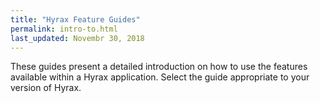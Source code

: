 ```yaml
---
title: "Hyrax Feature Guides"
permalink: intro-to.html
last_updated: Novembr 30, 2018
---
```


These guides present a detailed introduction on how to use the features available within a Hyrax application. Select the guide appropriate to your version of Hyrax.
